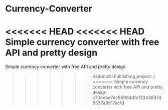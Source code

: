 # Currency-Converter
<<<<<<< HEAD
<<<<<<< HEAD
Simple currency converter with free API and pretty design
=======
Simple currency converter with free API and pretty design
>>>>>>> e2abcb9 (Publishing project..)
=======
Simple currency converter with free API and pretty design
>>>>>>> c70eebe7ec85994dfc1334383749537a3917ac1d
